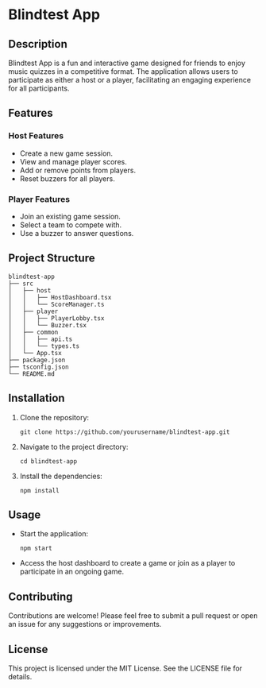 # Blindtest App

## Description
Blindtest App is a fun and interactive game designed for friends to enjoy music quizzes in a competitive format. The application allows users to participate as either a host or a player, facilitating an engaging experience for all participants.

## Features

### Host Features
- Create a new game session.
- View and manage player scores.
- Add or remove points from players.
- Reset buzzers for all players.

### Player Features
- Join an existing game session.
- Select a team to compete with.
- Use a buzzer to answer questions.

## Project Structure
```
blindtest-app
├── src
│   ├── host
│   │   ├── HostDashboard.tsx
│   │   └── ScoreManager.ts
│   ├── player
│   │   ├── PlayerLobby.tsx
│   │   └── Buzzer.tsx
│   ├── common
│   │   ├── api.ts
│   │   └── types.ts
│   └── App.tsx
├── package.json
├── tsconfig.json
└── README.md
```

## Installation
1. Clone the repository:
   ```
   git clone https://github.com/yourusername/blindtest-app.git
   ```
2. Navigate to the project directory:
   ```
   cd blindtest-app
   ```
3. Install the dependencies:
   ```
   npm install
   ```

## Usage
- Start the application:
  ```
  npm start
  ```
- Access the host dashboard to create a game or join as a player to participate in an ongoing game.

## Contributing
Contributions are welcome! Please feel free to submit a pull request or open an issue for any suggestions or improvements.

## License
This project is licensed under the MIT License. See the LICENSE file for details.